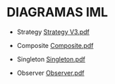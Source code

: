 <h1>DIAGRAMAS IML</h1>

* Strategy
  [Strategy V3.pdf](https://github.com/user-attachments/files/17807750/Strategy.V3.pdf)

* Composite
  [Composite.pdf](https://github.com/user-attachments/files/17807752/Composite.pdf)

* Singleton
  [Singleton.pdf](https://github.com/user-attachments/files/17807754/Singleton.pdf)

* Observer
  [Observer.pdf](https://github.com/user-attachments/files/17807756/Observer.pdf)
